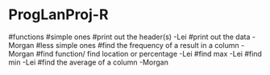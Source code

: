 # ProgLanProj-R
#functions
    #simple ones
        #print out the header(s) -Lei
        #print out the data -Morgan
    #less simple ones
        #find the frequency of a result in a column -Morgan
        #find function/ find location or percentage -Lei
        #find max  -Lei
        #find min -Lei
        #find the average of a column -Morgan 
